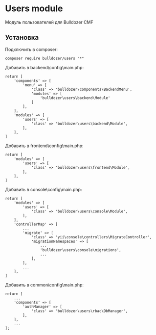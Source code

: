 Users module
===============
Модуль пользователей для Bulldozer CMF

Установка
------------
Подключить в composer:
```
composer require bulldozer/users "*"
```

Добавить в backend\config\main.php:
```
return [
    'components' => [
        'menu' => [
            'class' => 'bulldozer\components\BackendMenu',
            'modules' => [
                'bulldozer\users\backend\Module'
            ]
        ],
    ],
    'modules' => [
        'users' => [
            'class' => 'bulldozer\users\backend\Module',
        ],
    ],
]
```

Добавить в frontend\config\main.php:
```
return [
    'modules' => [
        'users' => [
            'class' => 'bulldozer\users\frontend\Module',
        ],
    ],
]
```

Добавить в console\config\main.php:
```
return [
    'modules' => [
        'users' => [
            'class' => 'bulldozer\users\console\Module',
        ],
    ],
    'controllerMap' => [
        ...
        'migrate' => [
            'class' => 'yii\console\controllers\MigrateController',
            'migrationNamespaces' => [
                ...
                'bulldozer\users\console\migrations',
                ...
            ],
        ],
        ...
    ],
]
```

Добавить в common\config\main.php:
```
return [
    ...
    'components' => [
        'authManager' => [
            'class' => 'bulldozer\users\rbac\DbManager',
        ],
    ],
    ...
];
```